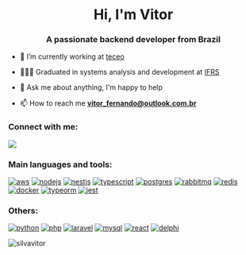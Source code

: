 <h1 align="center">Hi, I'm Vitor</h1>
<h3 align="center">A passionate backend developer from Brazil</h3>

- 🔭 I’m currently working at [teceo](https://www.teceo.co/en/)

- 👨🏻‍🎓 Graduated in systems analysis and development at [IFRS](https://ifrs.edu.br/)

- 💬 Ask me about anything, I'm happy to help

- 📫 How to reach me **vitor_fernando@outlook.com.br**

<h3 align="left">Connect with me:</h3>
<p align="left">
<a href="https://linkedin.com/in/vitor-fernando-da-silva" target="blank"><img src="https://img.shields.io/badge/LinkedIn-0077B5?style=for-the-badge&logo=linkedin&logoColor=white" /></a>
</p>

<h3 align="left">Main languages and tools:</h3>
<p align="left"> 
<a href="https://aws.amazon.com" target="_blank" rel="noreferrer"> <img src="https://img.shields.io/badge/Amazon_AWS-FF9900?style=for-the-badge&logo=amazonaws&logoColor=white" alt="aws"/></a> 
<a href="https://nodejs.org/en" target="_blank" rel="noreferrer"> <img src="https://img.shields.io/badge/Node%20js-339933?style=for-the-badge&logo=nodedotjs&logoColor=white" alt="nodejs"/></a> 
<a href="https://nestjs.com/" target="_blank" rel="noreferrer"> <img src="https://img.shields.io/badge/nestjs-E0234E?style=for-the-badge&logo=nestjs&logoColor=white" alt="nestjs"/></a>
<a href="https://www.typescriptlang.org/" target="_blank" rel="noreferrer"> <img src="https://img.shields.io/badge/TypeScript-007ACC?style=for-the-badge&logo=typescript&logoColor=white" alt="typescript"/></a>
<a href="https://www.postgresql.org/" target="_blank" rel="noreferrer"> <img src="https://img.shields.io/badge/PostgreSQL-316192?style=for-the-badge&logo=postgresql&logoColor=white" alt="postgres"/></a>
<a href="https://www.rabbitmq.com/" target="_blank" rel="noreferrer"> <img src="https://img.shields.io/badge/rabbitmq-%23FF6600.svg?&style=for-the-badge&logo=rabbitmq&logoColor=white" alt="rabbitmq"/></a>
<a href="https://redis.io/" target="_blank" rel="noreferrer"> <img src="https://img.shields.io/badge/redis-%23DD0031.svg?&style=for-the-badge&logo=redis&logoColor=white" alt="redis"/></a>
<a href="https://www.docker.com/" target="_blank" rel="noreferrer"> <img src="https://img.shields.io/badge/Docker-2CA5E0?style=for-the-badge&logo=docker&logoColor=white" alt="docker"/></a>
<a href="https://typeorm.io/" target="_blank" rel="noreferrer"> <img src="https://img.shields.io/badge/typeorm-FE0803?style=for-the-badge&logo=typeorm&logoColor=white" alt="typeorm"/></a>
<a href="https://jestjs.io/" target="_blank" rel="noreferrer"> <img src="https://img.shields.io/badge/Jest-C21325?style=for-the-badge&logo=jest&logoColor=white" alt="jest"/></a>
</p>

<h3 align="left">Others:</h3>
<p align="left"> 
<a href="https://www.python.org/" target="_blank" rel="noreferrer"> <img src="https://img.shields.io/badge/Python-FAAB00?style=for-the-badge&logo=python&logoColor=white" alt="python"/></a> 
<a href="https://www.php.net/" target="_blank" rel="noreferrer"> <img src="https://img.shields.io/badge/PHP-777BB4?style=for-the-badge&logo=php&logoColor=white" alt="php"/></a> 
<a href="https://laravel.com/" target="_blank" rel="noreferrer"> <img src="https://img.shields.io/badge/Laravel-FF2D20?style=for-the-badge&logo=laravel&logoColor=white" alt="laravel"/></a> 
<a href="https://www.mysql.com/" target="_blank" rel="noreferrer"> <img src="https://img.shields.io/badge/MySQL-005C84?style=for-the-badge&logo=mysql&logoColor=white" alt="mysql"/></a> 
<a href="https://react.dev/" target="_blank" rel="noreferrer"> <img src="https://img.shields.io/badge/React-20232A?style=for-the-badge&logo=react&logoColor=61DAFB" alt="react"/></a> 
<a href="https://www.embarcadero.com/br/products/delphi" target="_blank" rel="noreferrer"> <img src="https://img.shields.io/badge/Delphi-B22222?style=for-the-badge&logo=delphi&logoColor=white" alt="delphi"/></a> 
</p>

<p><img align="center" src="https://github-readme-stats.vercel.app/api/top-langs?username=silvavitor&show_icons=true&locale=en&layout=compact" alt="silvavitor" /></p>
